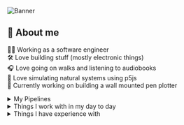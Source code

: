 <!-- Useful links -->
<!-- https://simpleicons.org/ -->
<!-- https://badges.pages.dev/ Can click to copy the badge md with this one-->
<!-- https://zzetao.github.io/awesome-github-profile/ -->


![Banner](https://i.imgur.com/BXIsTp4.png)

## 🧑 About me
🧑‍💻 Working as a software engineer<br/>
🛠️ Love building stuff (mostly electronic things)<br/>
🎧 Love going on walks and listening to audiobooks<br/>
📐 Love simulating natural systems using p5js<br/>
🔭 Currently working on building a wall mounted pen plotter<br/>

<details>
  <summary>My Pipelines</br></summary>

  KavaNest Client  
[![Live](https://github.com/InvisiBug/kavanest-client/actions/workflows/live.yaml/badge.svg)](https://github.com/InvisiBug/kavanest-client/actions/workflows/live.yaml&kill_cache=1)
[![Test](https://github.com/InvisiBug/kavanest-client/actions/workflows/test.yaml/badge.svg)](https://github.com/InvisiBug/kavanest-client/actions/workflows/test.yaml&kill_cache=1)

  KavaNest API  
[![Live pipeline](https://github.com/InvisiBug/kavanest-api/actions/workflows/live.yaml/badge.svg)](https://github.com/InvisiBug/kavanest-api/actions/workflows/live.yaml&kill_cache=1)
[![Test pipeline](https://github.com/InvisiBug/kavanest-api/actions/workflows/test.yaml/badge.svg)](https://github.com/InvisiBug/kavanest-api/actions/workflows/test.yaml&kill_cache=1)

KavaNest Controller  
[![Live pipeline](https://github.com/InvisiBug/kavanest-controller/actions/workflows/live.yaml/badge.svg)](https://github.com/InvisiBug/kavanest-controller/actions/workflows/live.yaml&kill_cache=1)
[![Test pipeline](https://github.com/InvisiBug/kavanest-controller/actions/workflows/test.yaml/badge.svg)](https://github.com/InvisiBug/kavanest-controller/actions/workflows/test.yaml&kill_cache=1)

KavaNest Scraper  
[![Live pipeline](https://github.com/InvisiBug/kavanest-scraper/actions/workflows/live.yaml/badge.svg)](https://github.com/InvisiBug/kavanest-scraper/actions/workflows/live.yaml&kill_cache=1)
[![Test pipeline](https://github.com/InvisiBug/kavanest-scraper/actions/workflows/test.yaml/badge.svg)](https://github.com/InvisiBug/kavanest-scraper/actions/workflows/test.yaml&kill_cache=1)

KavaNest Simulator  
[![Test pipeline](https://github.com/InvisiBug/Kavanet-Simulator/actions/workflows/test.yaml/badge.svg)](https://github.com/InvisiBug/Kavanet-Simulator/actions/workflows/test.yaml&kill_cache=1)

Kavanet.io  
[![Live pipeline](https://github.com/InvisiBug/kavanet-io-next/actions/workflows/live.yaml/badge.svg)](https://github.com/InvisiBug/kavanet-io-next/actions/workflows/live.yaml&kill_cache=1)


</details>


<details>
  <summary>Things I work with in my day to day</summary>

  ![React](https://img.shields.io/badge/React-20232a?&logo=react&logoColor=61DAFB)&nbsp;
  ![Jest](https://img.shields.io/badge/Jest-C21325?&logo=jest&logoColor=white)&nbsp;
  ![GraphQL](https://img.shields.io/badge/GraphQL-E10098?&logo=graphql&logoColor=white)&nbsp;
  ![Grafana](https://img.shields.io/badge/Grafana-F46800?&logo=grafana&logoColor=white)&nbsp;
  ![Kubernetes](https://img.shields.io/badge/Kubernetes-326CE5?&logo=kubernetes&logoColor=white)&nbsp;
  ![Helm](https://img.shields.io/badge/Helm-0F1689?logo=helm)&nbsp;
  ![Linux](https://img.shields.io/badge/Linux-FCC624?&logo=linux&logoColor=black)&nbsp;
  ![Prettier](https://img.shields.io/badge/Prettier-F7B93E?&logo=prettier&logoColor=black)&nbsp;
</details>

<details>
  <summary>Things I have experience with</summary><br/>

  Languages I use<br />
  ![TypeScript](https://img.shields.io/badge/Typescript-007ACC?&logo=typescript&logoColor=white)&nbsp;
  ![JavaScript](https://img.shields.io/badge/Javascript-323330?&logo=javascript&logoColor=F7DF1E)&nbsp;
  ![C++](https://img.shields.io/badge/C++-00599C?&logo=c++&logoColor=white)&nbsp;

   Operating systems I'm familiar with<br/>
  ![macOS](https://img.shields.io/badge/macOS-000000?&logo=macos&logoColor=F0F0F0)&nbsp;
  ![Windows](https://img.shields.io/badge/Windows-003399?&logo=windowsxp&logoColor=white)&nbsp;
  ![Linux](https://img.shields.io/badge/Linux-FCC624?&logo=linux&logoColor=black)&nbsp;
  ![Alpine Linux](https://img.shields.io/badge/Alpine_Linux-0D597F?&logo=alpine-linux&logoColor=white)&nbsp;
  ![Debian](https://img.shields.io/badge/Debian-D70A53?&logo=debian&logoColor=white)&nbsp;
  ![Ubuntu](https://img.shields.io/badge/Ubuntu-E95420?&logo=ubuntu&logoColor=white)&nbsp;

  Frameworks & Libraries<br />
  ![React](https://img.shields.io/badge/React-20232a?&logo=react)&nbsp;
  ![React Router](https://img.shields.io/badge/React_Router-CA4245?&logo=react-router&logoColor=white)&nbsp;
  ![Express.js](https://img.shields.io/badge/Express.js-404d59?&logo=express&logoColor=61DAFB)&nbsp;
  ![NextJS](https://img.shields.io/badge/Next-black?&logo=next.js&logoColor=white)&nbsp;
  ![Gatsby](https://img.shields.io/badge/Gatsby-663399?&logo=gatsby)&nbsp;
  ![NodeJS](https://img.shields.io/badge/Node.js-6DA55F?&logo=node.js&logoColor=white)&nbsp;
  ![Apollo-GraphQL](https://img.shields.io/badge/ApolloGraphQL-311C87?&logo=apollo-graphql)&nbsp;
  ![Socket.io](https://img.shields.io/badge/Socket.io-black?&logo=socket.io&badgeColor=010101)&nbsp;
  ![p5js](https://img.shields.io/badge/Processing-ED225D?&logo=p5.js&logoColor=FFFFFF)&nbsp;
  ![Styled Components](https://img.shields.io/badge/Emotion--Styled-DB7093?&logo=styled-components&logoColor=white)&nbsp;
  ![TailwindCSS](https://img.shields.io/badge/Tailwindcss-38B2AC?&logo=tailwind-css&logoColor=white)&nbsp;
  ![PlatformIO](https://img.shields.io/badge/PlatformIO-F5822A?logo=platformio&logoColor=fff&)&nbsp;

  Software<br />
  ![Lightroom Classic](https://img.shields.io/badge/Lightroom%20Classic-31A8FF?&logo=Adobe%20Lightroom%20Classic&logoColor=white)&nbsp;
  ![Inkscape](https://img.shields.io/badge/Inkscape-e0e0e0?&logo=inkscape&logoColor=080A13)&nbsp;
  ![Visual Studio Code](https://img.shields.io/badge/Visual%20Studio%20Code-0078d7?&logo=visual-studio-code&logoColor=white)&nbsp;
  ![Arduino](https://img.shields.io/badge/-Arduino-00979D?&logo=Arduino&logoColor=white)&nbsp;
  ![Notion](https://img.shields.io/badge/Notion-000000?&logo=notion&logoColor=white)&nbsp;

  Other things<br/>
  ![Docker](https://img.shields.io/badge/Docker-0db7ed?&logo=docker&logoColor=white)&nbsp;
  ![Helm](https://img.shields.io/badge/Helm-0F1689?logo=helm)&nbsp;
  ![ArgoCD](https://img.shields.io/badge/Argo-EF7B4D?logo=argo&logoColor=white)&nbsp;
  ![MQTT](https://img.shields.io/badge/MQTT-3C5280?logo=eclipse-mosquitto&)&nbsp;
  ![Pi-Hole](https://img.shields.io/badge/PiHole-96060C?&logo=pi-hole&logoColor=white)&nbsp;
  ![Prometheus](https://img.shields.io/badge/Prometheus-E6522C?&logo=Prometheus&logoColor=white)&nbsp;
</details>
